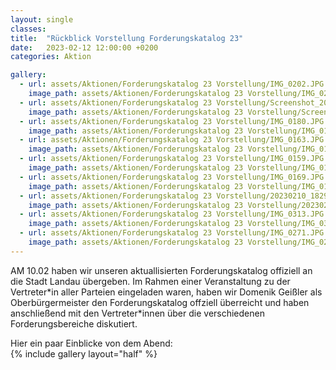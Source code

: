 ```yaml
---
layout: single
classes: 
title:  "Rückblick Vorstellung Forderungskatalog 23"
date:   2023-02-12 12:00:00 +0200
categories: Aktion

gallery: 
  - url: assets/Aktionen/Forderungskatalog 23 Vorstellung/IMG_0202.JPG
    image_path: assets/Aktionen/Forderungskatalog 23 Vorstellung/IMG_0202.JPG
  - url: assets/Aktionen/Forderungskatalog 23 Vorstellung/Screenshot_20230212_202604_Video Player.jpg
    image_path: assets/Aktionen/Forderungskatalog 23 Vorstellung/Screenshot_20230212_202604_Video Player.jpg
  - url: assets/Aktionen/Forderungskatalog 23 Vorstellung/IMG_0180.JPG
    image_path: assets/Aktionen/Forderungskatalog 23 Vorstellung/IMG_0180.JPG
  - url: assets/Aktionen/Forderungskatalog 23 Vorstellung/IMG_0163.JPG
    image_path: assets/Aktionen/Forderungskatalog 23 Vorstellung/IMG_0163.JPG
  - url: assets/Aktionen/Forderungskatalog 23 Vorstellung/IMG_0159.JPG
    image_path: assets/Aktionen/Forderungskatalog 23 Vorstellung/IMG_0159.JPG
  - url: assets/Aktionen/Forderungskatalog 23 Vorstellung/IMG_0169.JPG
    image_path: assets/Aktionen/Forderungskatalog 23 Vorstellung/IMG_0169.JPG
  - url: assets/Aktionen/Forderungskatalog 23 Vorstellung/20230210_182908.jpg
    image_path: assets/Aktionen/Forderungskatalog 23 Vorstellung/20230210_182908.jpg
  - url: assets/Aktionen/Forderungskatalog 23 Vorstellung/IMG_0313.JPG
    image_path: assets/Aktionen/Forderungskatalog 23 Vorstellung/IMG_0313.JPG
  - url: assets/Aktionen/Forderungskatalog 23 Vorstellung/IMG_0271.JPG
    image_path: assets/Aktionen/Forderungskatalog 23 Vorstellung/IMG_0271.JPG
---
```


AM 10.02 haben wir unseren aktuallisierten Forderungskatalog offiziell an die Stadt Landau übergeben. Im Rahmen einer Veranstaltung zu der Vertreter\*in aller Parteien eingeladen waren, haben wir Domenik Geißler als Oberbürgermeister den Forderungskatalog offziell überreicht und haben anschließend mit den Vertreter\*innen über die verschiedenen Forderungsbereiche diskutiert. <br>

Hier ein paar Einblicke von dem Abend: <br>
{% include gallery layout="half" %}
